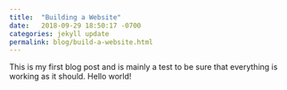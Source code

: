 ```yaml
---
title:  "Building a Website"
date:   2018-09-29 18:50:17 -0700
categories: jekyll update
permalink: blog/build-a-website.html
---
```

This is my first blog post and is mainly a test to be sure that everything is working as it should. Hello world!
